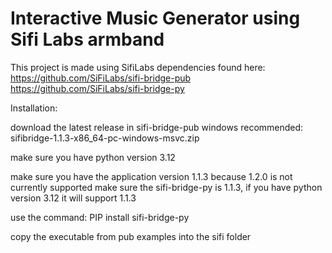 # Interactive Music Generator using Sifi Labs armband

This project is made using SifiLabs dependencies found here:
https://github.com/SiFiLabs/sifi-bridge-pub
https://github.com/SiFiLabs/sifi-bridge-py

Installation:

download the latest release in sifi-bridge-pub
windows recommended: sifibridge-1.1.3-x86_64-pc-windows-msvc.zip

make sure you have python version 3.12

make sure you have the application version 1.1.3 because 1.2.0 is not currently supported
make sure the sifi-bridge-py is 1.1.3, if you have python version 3.12 it will support 1.1.3

use the command:
PIP install sifi-bridge-py

copy the executable from pub examples into the sifi folder


